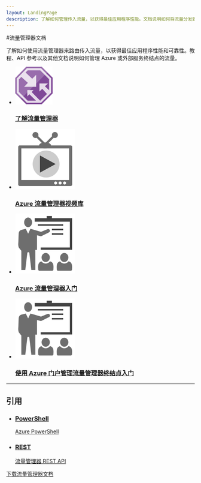 ```yaml
---
layout: LandingPage
description: 了解如何管理传入流量，以获得最佳应用程序性能。文档说明如何将流量分发到 Azure 或外部服务终结点。
---
```


#流量管理器文档

了解如何使用流量管理器来路由传入流量，以获得最佳应用程序性能和可靠性。教程、API 参考以及其他文档说明如何管理 Azure 或外部服务终结点的流量。

<ul class="panelContent cardsFTitle">
    <li><a href="/opsacndocsdemo/traffic-manager/traffic-manager-overview">
<div class="cardSize"><div class="cardPadding"><div class="card"><div class="cardImageOuter"><div class="cardImage"><img src="media/index/traffic-manager.svg" alt="" /></div></div><div class="cardText"><h3>了解流量管理器</h3></div></div></div>
        </div></a>
</li>
     <li><a href="https://azure.microsoft.com/documentation/videos/index/?services=traffic-manager">
<div class="cardSize"><div class="cardPadding"><div class="card"><div class="cardImageOuter"><div class="cardImage"><img src="media/index/video-library.svg" alt="" /></div></div><div class="cardText"><h3>Azure 流量管理器视频库</h3></div></div></div>
        </div></a>
</li>
    <li><a href="/opsacndocsdemo/traffic-manager/traffic-manager-how-traffic-manager-works">
<div class="cardSize"><div class="cardPadding"><div class="card"><div class="cardImageOuter"><div class="cardImage"><img src="media/index/get-started.svg" alt="" /></div></div><div class="cardText"><h3>Azure 流量管理器入门</h3></div></div></div>
        </div></a>
</li>
    <li><a href="/opsacndocsdemo/traffic-manager/traffic-manager-manage-endpoints">
<div class="cardSize"><div class="cardPadding"><div class="card"><div class="cardImageOuter"><div class="cardImage"><img src="media/index/get-started.svg" alt="" /></div></div><div class="cardText"><h3>使用 Azure 门户管理流量管理器终结点入门</h3></div></div></div>
        </div></a>
</li>
</ul>

---

## 引用

<ul class="panelContent cardsW">
	<li><a href="/powershell/azureps-cmdlets-docs">
<div class="cardSize"><div class="cardPadding"><div class="card"><div class="cardText"><h3>PowerShell</h3><p>Azure PowerShell</p></div></div></div>
        </div></a>
</li>
	<li><a href="https://msdn.microsoft.com/library/opsacndocsdemo/mt163667">
<div class="cardSize"><div class="cardPadding"><div class="card"><div class="cardText"><h3>REST</h3><p>流量管理器 REST API</p></div></div></div>
        </div></a>
</li>
</ul>

<div class="downloadHolder"><a href="https://opbuildstorageprod.blob.core.windows.net/output-pdf-files/zh-cn/Azure.azure-documents/live/traffic-manager.pdf">
<div class="img"></div>
        <div class="text">下载流量管理器文档</div>
    </a>

</div>

<!---HONumber=Mooncake_0213_2017-->